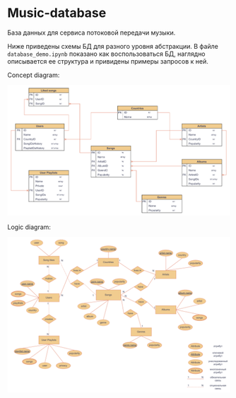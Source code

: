 # Music-database
База данных для сервиса потоковой передачи музыки.

Ниже приведены схемы БД для разного уровня абстракции. В файле `database_demo.ipynb` показано как воспользоваться БД, наглядно описывается ее структура и привидены примеры запросов к ней.

Concept diagram:

![concept_diagram](concept_diagram.png)

Logic diagram:

![logic_diagram](logic_diagram.png)

